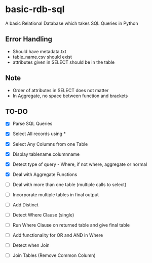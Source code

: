 # basic-rdb-sql
A basic Relational Database which takes SQL Queries in Python

## Error Handling
- Should have metadata.txt
- table_name.csv should exist
- attributes given in SELECT should be in the table

## Note
- Order of attributes in SELECT does not matter
- In Aggregate, no space between function and brackets

## TO-DO
- [x] Parse SQL Queries
- [x] Select All records using *
- [x] Select Any Columns from one Table
- [x] Display tablename.columnname
- [x] Detect type of query - Where, if not where, aggregate or normal
- [x] Deal with Aggregate Functions
- [ ] Deal with more than one table (multiple calls to select)
- [ ] Incorporate multiple tables in final output
- [ ] Add Distinct
- [ ] Detect Where Clause (single)
- [ ] Run Where Clause on returned table and give final table
- [ ] Add functionality for OR and AND in Where
- [ ] Detect when Join
- [ ] Join Tables (Remove Common Column)
 